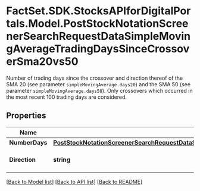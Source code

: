 # FactSet.SDK.StocksAPIforDigitalPortals.Model.PostStockNotationScreenerSearchRequestDataSimpleMovingAverageTradingDaysSinceCrossoverSma20vs50
Number of trading days since the crossover and direction thereof of the SMA 20 (see parameter `simpleMovingAverage.days20`) and the SMA 50 (see parameter `simpleMovingAverage.days50`). Only crossovers which occurred in the most recent 100 trading days are considered.

## Properties

Name | Type | Description | Notes
------------ | ------------- | ------------- | -------------
**NumberDays** | [**PostStockNotationScreenerSearchRequestDataSimpleMovingAverageTradingDaysSinceCrossoverSma20vs50NumberDays**](PostStockNotationScreenerSearchRequestDataSimpleMovingAverageTradingDaysSinceCrossoverSma20vs50NumberDays.md) |  | 
**Direction** | **string** | Direction of the crossing. | [optional] [default to DirectionEnum.Up]

[[Back to Model list]](../README.md#documentation-for-models) [[Back to API list]](../README.md#documentation-for-api-endpoints) [[Back to README]](../README.md)

